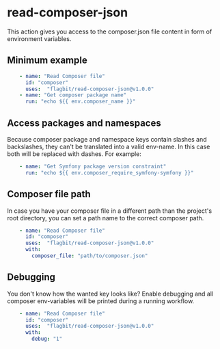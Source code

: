 # read-composer-json

This action gives you access to the composer.json file content in form of environment variables.

## Minimum example

``` yaml
    - name: "Read Composer file"
      id: "composer"
      uses:  "flagbit/read-composer-json@v1.0.0"
    - name: "Get composer package name"
      run: "echo ${{ env.composer_name }}"
```

## Access packages and namespaces

Because composer package and namespace keys contain slashes and backslashes, they can't be translated into a valid
env-name. In this case both will be replaced with dashes. For example:

``` yaml
    - name: "Get Symfony package version constraint"
      run: "echo ${{ env.composer_require_symfony-symfony }}"
```

## Composer file path

In case you have your composer file in a different path than the project's root directory, you can set a path name
to the correct composer path.

``` yaml
    - name: "Read Composer file"
      id: "composer"
      uses:  "flagbit/read-composer-json@v1.0.0"
      with:
        composer_file: "path/to/composer.json"
```

## Debugging

You don't know how the wanted key looks like? Enable debugging and all composer env-variables will be printed during
a running workflow.

``` yaml
    - name: "Read Composer file"
      id: "composer"
      uses:  "flagbit/read-composer-json@v1.0.0"
      with:
        debug: "1"
```
